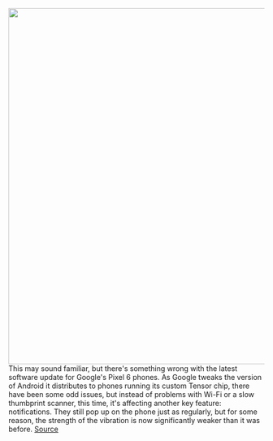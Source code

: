 <img src='https://cdn.vox-cdn.com/thumbor/_b5fa72ZAH3b67rWyMaqhUAgEU0=/0x0:2040x1360/1200x800/filters:focal(857x517:1183x843)/cdn.vox-cdn.com/uploads/chorus_image/image/70673348/bfarsace_211014_4802_0012.0.jpg' width='700px' /><br/>
This may sound familiar, but there's something wrong with the latest software update for Google's Pixel 6 phones. As Google tweaks the version of Android it distributes to phones running its custom Tensor chip, there have been some odd issues, but instead of problems with Wi-Fi or a slow thumbprint scanner, this time, it's affecting another key feature: notifications. They still pop up on the phone just as regularly, but for some reason, the strength of the vibration is now significantly weaker than it was before.
<a href='https://www.theverge.com/2022/3/25/22996788/google-pixel-6-pro-notification-vibration-weak-march-update'> Source <a/>